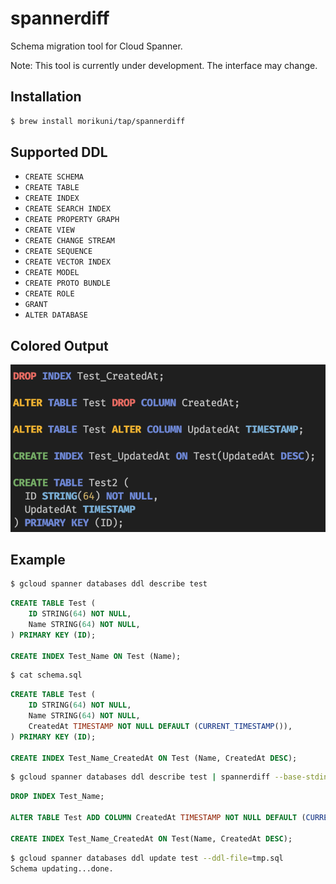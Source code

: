 # spannerdiff

Schema migration tool for Cloud Spanner.

Note: This tool is currently under development. The interface may change.

## Installation

```sh
$ brew install morikuni/tap/spannerdiff 
```

## Supported DDL

- `CREATE SCHEMA`
- `CREATE TABLE`
- `CREATE INDEX`
- `CREATE SEARCH INDEX`
- `CREATE PROPERTY GRAPH`
- `CREATE VIEW`
- `CREATE CHANGE STREAM`
- `CREATE SEQUENCE`
- `CREATE VECTOR INDEX`
- `CREATE MODEL`
- `CREATE PROTO BUNDLE`
- `CREATE ROLE`
- `GRANT`
- `ALTER DATABASE`

## Colored Output

![colored output](./example.png)

## Example

```sh
$ gcloud spanner databases ddl describe test
```

```sql
CREATE TABLE Test (
    ID STRING(64) NOT NULL,
    Name STRING(64) NOT NULL,
) PRIMARY KEY (ID);

CREATE INDEX Test_Name ON Test (Name);
```

```sh
$ cat schema.sql
```

```sql
CREATE TABLE Test (
    ID STRING(64) NOT NULL,
    Name STRING(64) NOT NULL,
    CreatedAt TIMESTAMP NOT NULL DEFAULT (CURRENT_TIMESTAMP()),
) PRIMARY KEY (ID);

CREATE INDEX Test_Name_CreatedAt ON Test (Name, CreatedAt DESC);
```

```sh
$ gcloud spanner databases ddl describe test | spannerdiff --base-stdin --target-file=schema.sql | tee tmp.sql
```

```sql
DROP INDEX Test_Name;

ALTER TABLE Test ADD COLUMN CreatedAt TIMESTAMP NOT NULL DEFAULT (CURRENT_TIMESTAMP());

CREATE INDEX Test_Name_CreatedAt ON Test(Name, CreatedAt DESC);
```

```sh
$ gcloud spanner databases ddl update test --ddl-file=tmp.sql
Schema updating...done.
```
